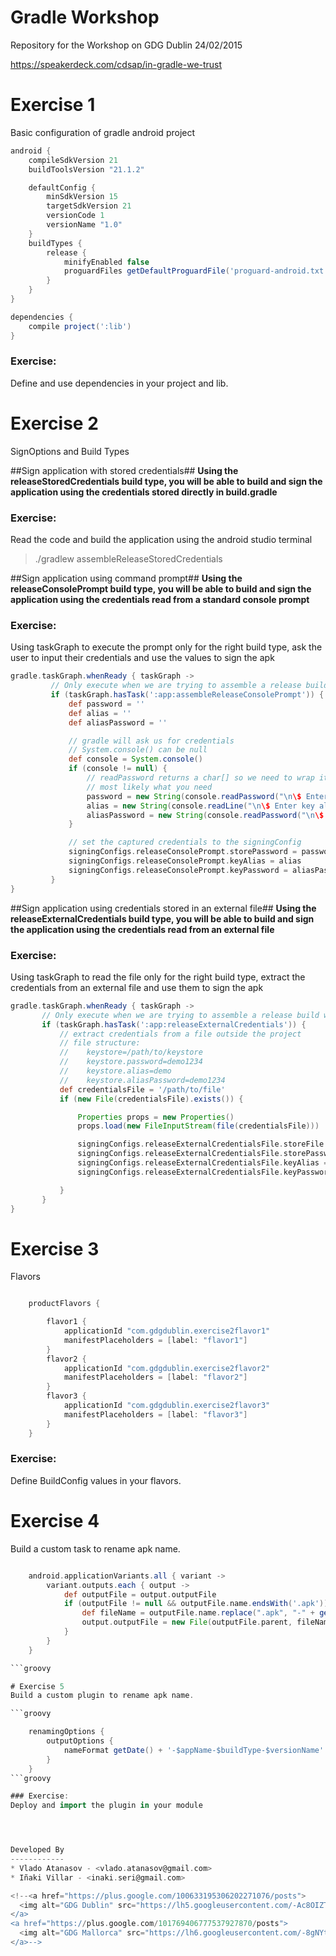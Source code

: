 # Gradle Workshop

Repository for the Workshop on GDG Dublin 24/02/2015


https://speakerdeck.com/cdsap/in-gradle-we-trust

# Exercise 1
Basic configuration of gradle android project

```groovy
android {
    compileSdkVersion 21
    buildToolsVersion "21.1.2"

    defaultConfig {
        minSdkVersion 15
        targetSdkVersion 21
        versionCode 1
        versionName "1.0"
    }
    buildTypes {
        release {
            minifyEnabled false
            proguardFiles getDefaultProguardFile('proguard-android.txt'), 'proguard-rules.pro'
        }
    }
}

dependencies {
    compile project(':lib')
}
```
### Exercise:
Define and use dependencies in your project and lib.

# Exercise 2
SignOptions and Build Types

##Sign application with stored credentials##
**Using the releaseStoredCredentials build type, you will be able to build and sign the application using the credentials stored directly in build.gradle**
### Exercise:
 Read the code and build the application using the android studio terminal
 > ./gradlew assembleReleaseStoredCredentials

##Sign application using command prompt##
**Using the releaseConsolePrompt build type, you will be able to build and sign the application using the credentials read from a standard console prompt**
### Exercise:
 Using taskGraph to execute the prompt only for the right build type, ask the user to input their credentials and use the values to sign the apk

```groovy
gradle.taskGraph.whenReady { taskGraph ->
         // Only execute when we are trying to assemble a release build with command prompt
         if (taskGraph.hasTask(':app:assembleReleaseConsolePrompt')) {
             def password = ''
             def alias = ''
             def aliasPassword = ''

             // gradle will ask us for credentials
             // System.console() can be null
             def console = System.console()
             if (console != null) {
                 // readPassword returns a char[] so we need to wrap it into a string, because that's
                 // most likely what you need
                 password = new String(console.readPassword("\n\$ Enter keystore password: "))
                 alias = new String(console.readLine("\n\$ Enter key alias: "))
                 aliasPassword = new String(console.readPassword("\n\$ Enter key password: "))
             }

             // set the captured credentials to the signingConfig
             signingConfigs.releaseConsolePrompt.storePassword = password
             signingConfigs.releaseConsolePrompt.keyAlias = alias
             signingConfigs.releaseConsolePrompt.keyPassword = aliasPassword
         }
}
```
##Sign application using credentials stored in an external file##
**Using the releaseExternalCredentials build type, you will be able to build and sign the application using the credentials read from an external file**
### Exercise:
 Using taskGraph to read the file only for the right build type, extract the credentials from an external file and use them to sign the apk
 
 ```groovy
 gradle.taskGraph.whenReady { taskGraph ->
        // Only execute when we are trying to assemble a release build with external credentials file
        if (taskGraph.hasTask(':app:releaseExternalCredentials')) {
            // extract credentials from a file outside the project
            // file structure:
            //    keystore=/path/to/keystore
            //    keystore.password=demo1234
            //    keystore.alias=demo
            //    keystore.aliasPassword=demo1234
            def credentialsFile = '/path/to/file'
            if (new File(credentialsFile).exists()) {

                Properties props = new Properties()
                props.load(new FileInputStream(file(credentialsFile)))

                signingConfigs.releaseExternalCredentialsFile.storeFile = file(props['keystore'])
                signingConfigs.releaseExternalCredentialsFile.storePassword = props['password']
                signingConfigs.releaseExternalCredentialsFile.keyAlias = file(props['alias'])
                signingConfigs.releaseExternalCredentialsFile.keyPassword = file(props['aliasPassword'])

            }
        }
 }
 ```

# Exercise 3
Flavors

```groovy

    productFlavors {

        flavor1 {
            applicationId "com.gdgdublin.exercise2flavor1"
            manifestPlaceholders = [label: "flavor1"]
        }
        flavor2 {
            applicationId "com.gdgdublin.exercise2flavor2"
            manifestPlaceholders = [label: "flavor2"]
        }
        flavor3 {
            applicationId "com.gdgdublin.exercise2flavor3"
            manifestPlaceholders = [label: "flavor3"]
        }
    }
```

### Exercise:
 Define BuildConfig values in your flavors.

# Exercise 4
Build a custom task to rename apk name.

```groovy

    android.applicationVariants.all { variant ->
        variant.outputs.each { output ->
            def outputFile = output.outputFile
            if (outputFile != null && outputFile.name.endsWith('.apk')) {
                def fileName = outputFile.name.replace(".apk", "-" + getDate() + ".apk")
                output.outputFile = new File(outputFile.parent, fileName)
            }
        }
    }

```groovy

# Exercise 5
Build a custom plugin to rename apk name.

```groovy

    renamingOptions {
        outputOptions {
            nameFormat getDate() + '-$appName-$buildType-$versionName'
        }
    }
```groovy

### Exercise:
Deploy and import the plugin in your module




Developed By
------------
* Vlado Atanasov - <vlado.atanasov@gmail.com>
* Iñaki Villar - <inaki.seri@gmail.com>

<!--<a href="https://plus.google.com/100633195306202271076/posts">
  <img alt="GDG Dublin" src="https://lh5.googleusercontent.com/-Ac8OIZTqtk8/VKqWmpTJVpI/AAAAAAAAAwY/dXw4rK-kVIQ/s1248-no/GDG_Dublin_Logo_Doors_square_small.png" />
</a>
<a href="https://plus.google.com/101769406777537927870/posts">
  <img alt="GDG Mallorca" src="https://lh6.googleusercontent.com/-8gNYtqcZjPE/URIMcJMwD_I/AAAAAAAAAFc/A2oa3q-gcB0/s500-no/gdg2.png" />
</a>-->
